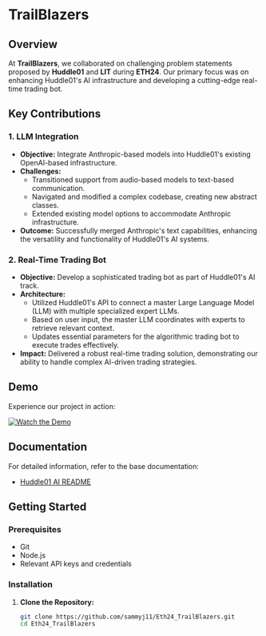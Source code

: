 # TrailBlazers

## Overview

At **TrailBlazers**, we collaborated on challenging problem statements proposed by **Huddle01** and **LIT** during **ETH24**. Our primary focus was on enhancing Huddle01's AI infrastructure and developing a cutting-edge real-time trading bot.

## Key Contributions

### 1. LLM Integration

- **Objective:** Integrate Anthropic-based models into Huddle01's existing OpenAI-based infrastructure.
- **Challenges:**
  - Transitioned support from audio-based models to text-based communication.
  - Navigated and modified a complex codebase, creating new abstract classes.
  - Extended existing model options to accommodate Anthropic infrastructure.
- **Outcome:** Successfully merged Anthropic's text capabilities, enhancing the versatility and functionality of Huddle01's AI systems.

### 2. Real-Time Trading Bot

- **Objective:** Develop a sophisticated trading bot as part of Huddle01's AI track.
- **Architecture:**
  - Utilized Huddle01's API to connect a master Large Language Model (LLM) with multiple specialized expert LLMs.
  - Based on user input, the master LLM coordinates with experts to retrieve relevant context.
  - Updates essential parameters for the algorithmic trading bot to execute trades effectively.
- **Impact:** Delivered a robust real-time trading solution, demonstrating our ability to handle complex AI-driven trading strategies.

## Demo

Experience our project in action:

[![Watch the Demo](https://img.youtube.com/vi/ef3b31ffaf9b4c17b8ea41f590b2f45c/0.jpg)](https://www.loom.com/share/ef3b31ffaf9b4c17b8ea41f590b2f45c)

## Documentation

For detailed information, refer to the base documentation:

- [Huddle01 AI README](https://github.com/Huddle01/huddle01-ai)

## Getting Started

### Prerequisites

- Git
- Node.js
- Relevant API keys and credentials

### Installation

1. **Clone the Repository:**

   ```bash
   git clone https://github.com/sammyj11/Eth24_TrailBlazers.git
   cd Eth24_TrailBlazers
